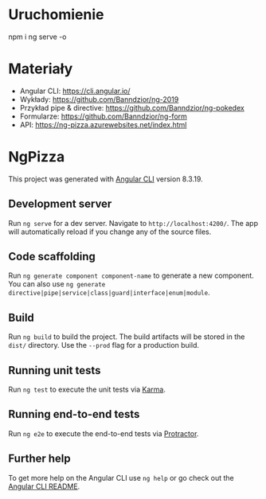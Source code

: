 # Uruchomienie

npm i
ng serve -o

# Materiały

* Angular CLI: https://cli.angular.io/
* Wykłady: https://github.com/Banndzior/ng-2019
* Przykład pipe & directive: https://github.com/Banndzior/ng-pokedex
* Formularze: https://github.com/Banndzior/ng-form
* API: https://ng-pizza.azurewebsites.net/index.html

# NgPizza

This project was generated with [Angular CLI](https://github.com/angular/angular-cli) version 8.3.19.

## Development server

Run `ng serve` for a dev server. Navigate to `http://localhost:4200/`. The app will automatically reload if you change any of the source files.

## Code scaffolding

Run `ng generate component component-name` to generate a new component. You can also use `ng generate directive|pipe|service|class|guard|interface|enum|module`.

## Build

Run `ng build` to build the project. The build artifacts will be stored in the `dist/` directory. Use the `--prod` flag for a production build.

## Running unit tests

Run `ng test` to execute the unit tests via [Karma](https://karma-runner.github.io).

## Running end-to-end tests

Run `ng e2e` to execute the end-to-end tests via [Protractor](http://www.protractortest.org/).

## Further help

To get more help on the Angular CLI use `ng help` or go check out the [Angular CLI README](https://github.com/angular/angular-cli/blob/master/README.md).
